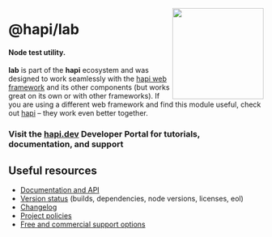 <a href="https://hapi.dev"><img src="https://raw.githubusercontent.com/hapijs/assets/master/images/family.png" width="180px" align="right" /></a>

# @hapi/lab

#### Node test utility.

**lab** is part of the **hapi** ecosystem and was designed to work seamlessly with the [hapi web framework](https://hapi.dev) and its other components (but works great on its own or with other frameworks). If you are using a different web framework and find this module useful, check out [hapi](https://hapi.dev) – they work even better together.

### Visit the [hapi.dev](https://hapi.dev) Developer Portal for tutorials, documentation, and support

## Useful resources

- [Documentation and API](https://hapi.dev/family/lab/)
- [Version status](https://hapi.dev/resources/status/#lab) (builds, dependencies, node versions, licenses, eol)
- [Changelog](https://hapi.dev/family/lab/changelog/)
- [Project policies](https://hapi.dev/policies/)
- [Free and commercial support options](https://hapi.dev/support/)
